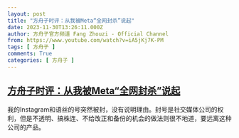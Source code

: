 ```yaml
---
layout: post
title: "方舟子时评：从我被Meta“全网封杀”说起"
date: 2023-11-30T13:26:11.000Z
author: 方舟子官方频道 Fang Zhouzi - Official Channel
from: https://www.youtube.com/watch?v=iA5jKj7K-PM
tags: [ 方舟子 ]
comments: True
categories: [ 方舟子 ]
---
```

<!--1701350771000-->
[方舟子时评：从我被Meta“全网封杀”说起](https://www.youtube.com/watch?v=iA5jKj7K-PM)
------

<div>
我的Instagram和语丝的号突然被封，没有说明理由。封号是社交媒体公司的权利，但是不透明、搞株连、不给改正和备份的机会的做法则很不地道，要远离这种公司的产品。
</div>
